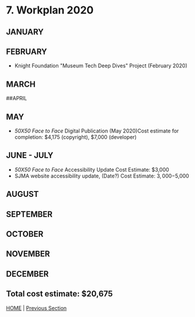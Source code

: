 # 7. Workplan 2020

## JANUARY
## FEBRUARY
* Knight Foundation "Museum Tech Deep Dives" Project (February 2020)

## MARCH

##APRIL

## MAY
* *50X50 Face to Face* Digital Publication (May 2020)Cost estimate for completion: $4,175 (copyright), $7,000 (developer)

## JUNE - JULY
* *50X50 Face to Face* Accessibility Update Cost Estimate: $3,000
* SJMA website accessibility update, (Date?) Cost Estimate: $3,000-$5,000

## AUGUST
## SEPTEMBER
## OCTOBER
## NOVEMBER
## DECEMBER

Total cost estimate: $20,675
-----

[HOME](index.md) | [Previous Section](07_WorkPlan_2019.md)
